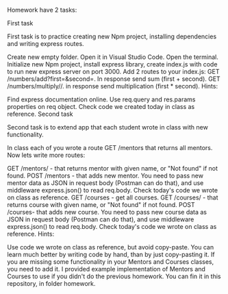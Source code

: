 Homework have 2 tasks:

First task

First task is to practice creating new Npm project, installing dependencies and writing express routes.

Create new empty folder. Open it in Visual Studio Code. Open the terminal.
Initialize new Npm project, install express library, create index.js with code to run new express server on port 3000.
Add 2 routes to your index.js:
GET /numbers/add?first=<number here>&second=<number here>. In response send sum (first + second).
GET /numbers/multiply/<first number here>/<second number here>. in response send multiplication (first \* second).
Hints:

Find express documentation online.
Use req.query and res.params properties on req object.
Check code we created today in class as reference.
Second task

Second task is to extend app that each student wrote in class with new functionality.

In class each of you wrote a route GET /mentors that returns all mentors. Now lets write more routes:

GET /mentors/<name here> - that returns mentor with given name, or "Not found" if not found.
POST /mentors - that adds new mentor. You need to pass new mentor data as JSON in request body (Postman can do that), and use middleware express.json() to read req.body. Check today's code we wrote on class as reference.
GET /courses - get all courses.
GET /courses/<name here> - that returns course with given name, or "Not found" if not found.
POST /courses- that adds new course. You need to pass new course data as JSON in request body (Postman can do that), and use middleware express.json() to read req.body. Check today's code we wrote on class as reference.
Hints:

Use code we wrote on class as reference, but avoid copy-paste. You can learn much better by writing code by hand, than by just copy-pasting it.
If you are missing some functionality in your Mentors and Courses classes, you need to add it.
I provided example implementation of Mentors and Courses to use if you didn't do the previous homework. You can fin it in this repository, in folder homework.
